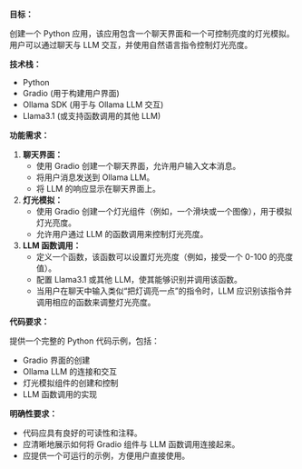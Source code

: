 **目标：**

创建一个 Python 应用，该应用包含一个聊天界面和一个可控制亮度的灯光模拟。用户可以通过聊天与 LLM 交互，并使用自然语言指令控制灯光亮度。

**技术栈：**

*   Python
*   Gradio (用于构建用户界面)
*   Ollama SDK (用于与 Ollama LLM 交互)
*   Llama3.1 (或支持函数调用的其他 LLM)

**功能需求：**

1.  **聊天界面：**
    *   使用 Gradio 创建一个聊天界面，允许用户输入文本消息。
    *   将用户消息发送到 Ollama LLM。
    *   将 LLM 的响应显示在聊天界面上。
2.  **灯光模拟：**
    *   使用 Gradio 创建一个灯光组件（例如，一个滑块或一个图像），用于模拟灯光亮度。
    *   允许用户通过 LLM 的函数调用来控制灯光亮度。
3.  **LLM 函数调用：**
    *   定义一个函数，该函数可以设置灯光亮度（例如，接受一个 0-100 的亮度值）。
    *   配置 Llama3.1 或其他 LLM，使其能够识别并调用该函数。
    *   当用户在聊天中输入类似“把灯调亮一点”的指令时，LLM 应识别该指令并调用相应的函数来调整灯光亮度。

**代码要求：**

提供一个完整的 Python 代码示例，包括：

*   Gradio 界面的创建
*   Ollama LLM 的连接和交互
*   灯光模拟组件的创建和控制
*   LLM 函数调用的实现

**明确性要求：**

*   代码应具有良好的可读性和注释。
*   应清晰地展示如何将 Gradio 组件与 LLM 函数调用连接起来。
*   应提供一个可运行的示例，方便用户直接使用。
